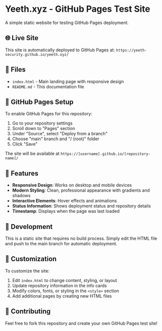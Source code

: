 # Yeeth.xyz - GitHub Pages Test Site

A simple static website for testing GitHub Pages deployment.

## 🌐 Live Site

This site is automatically deployed to GitHub Pages at: `https://yeeth-security.github.io/yeeth.xyz/`

## 📁 Files

- `index.html` - Main landing page with responsive design
- `README.md` - This documentation file

## 🚀 GitHub Pages Setup

To enable GitHub Pages for this repository:

1. Go to your repository settings
2. Scroll down to "Pages" section
3. Under "Source", select "Deploy from a branch"
4. Choose "main" branch and "/ (root)" folder
5. Click "Save"

The site will be available at `https://[username].github.io/[repository-name]/`

## 🎨 Features

- **Responsive Design**: Works on desktop and mobile devices
- **Modern Styling**: Clean, professional appearance with gradients and shadows
- **Interactive Elements**: Hover effects and animations
- **Status Information**: Shows deployment status and repository details
- **Timestamp**: Displays when the page was last loaded

## 🔧 Development

This is a static site that requires no build process. Simply edit the HTML file and push to the main branch for automatic deployment.

## 📝 Customization

To customize the site:

1. Edit `index.html` to change content, styling, or layout
2. Update repository information in the info cards
3. Modify colors, fonts, or styling in the `<style>` section
4. Add additional pages by creating new HTML files

## 🤝 Contributing

Feel free to fork this repository and create your own GitHub Pages test site!
